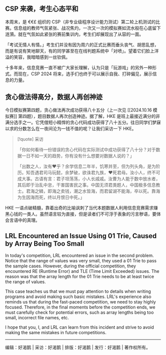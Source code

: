 ## CSP 来袭，考生心态平和

本周末，是 €€£ 组织的 CSP（非专业级程序设计能力测试）第二轮上机测试的比赛。信息组的教师气氛紧张、战况焦灼，一次又一次的模拟赛如流水般在心底留下涟漪。就在气氛如此紧张的赛前集训内，考生们却展现出了从容的一面。

「考试无情人有情。」考生们并没有因为周六的正式比赛而垂头丧气、胡思乱想，而是有说有笑地聊天，有的同学甚至在在线判题系统中「对喷」。望着它们脸上洋溢的笑容，我暗暗感到一丝钦佩。

十多年来，信息竞赛一直不被广大家长理解，认为只是「玩游戏」的另外一种形式。而现在，CSP 2024 将来，选手们也终于可以展示自我、打碎偏见，展示信息的力量。

## 贪心做法得高分，数据人再创神迹

今日模拟赛第四题，贪心做法再次成功获得八十五分（上一次见 [[2024.10.16 模拟赛]] 第四题），题目数据人再次创造神迹。据了解，HKE 是班上最接近满分的非满分选手之一。它凭借短小精悍的贪心代码成功获得了八十五分。往日同学们梦寐以求的分数怎么在一夜间沦为一钱不值的呢？让我们采访一下 HKE。

> [!quote] 采访
> 
> 「你如何看待一份错误的贪心代码在实际测试中成功获得了八十分？对于数据一日不如一天的趋势，你有没有什么想要对数据人说的？」
> 
> 「出数之人，汝有❤乎？余学信息二年半，饥寒并至，但为列头角，是为阶历。知吾遇君司马玩懿，余梦破，欲诛君九族，❤死君母。汝小人，终不可成大事。古语有言：君子坦荡荡，小人长戚戚。汝曹为人能于数中放水者，其后即于治乱中怠，干害国害民之事。中国无须君类题人，中国极多信息教士。君海之鳞，即海之卖钱，潮之水皆海，而君留湖不能海，卒以死。靠海为生因海而死，终以月恨日中死。」

HKE 一语点破精髓，靠着出奇的比喻讽刺了当代本题数据人利用信息竞赛需求赚黑心钱的一类人。虽然语言较为直接，但是读者们不可浮于表象的污言秽语，要体会言语中的真理。

## LRL Encountered an Issue Using 01 Trie, Caused by Array Being Too Small

In today's competition, LRL encountered an issue in the second problem. Notice that the range of values was very small, they used a 01 Trie to pass the sample cases. However, during the official competition, they encountered RE (Runtime Error) and TLE (Time Limit Exceeded) issues. The reason was that the array length for the 01 Trie needs to be at least twice the range of values.

This case teaches us that we must pay attention to details when writing programs and avoid making such basic mistakes. LRL's experience also reminds us that during the fast-paced competition, we need to stay highly focused. Therefore, in the final moments before the competition ends, we must carefully check for potential errors, such as array lengths being too small, incorrect file names, etc.

I hope that you, I, and LRL can learn from this incident and strive to avoid making the same mistakes in future competitions.

---

编辑：好渴鹅 | 采访：好渴鹅 | 排版：好渴鹅 | 发行：好渴鹅 | 著作权所有。